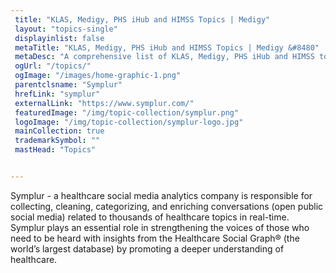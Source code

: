 ```yaml
--- 
 title: "KLAS, Medigy, PHS iHub and HIMSS Topics | Medigy"
 layout: "topics-single"
 displayinlist: false
 metaTitle: "KLAS, Medigy, PHS iHub and HIMSS Topics | Medigy &#8480"
 metaDesc: "A comprehensive list of KLAS, Medigy, PHS iHub and HIMSS topics"
 ogUrl: "/topics/"
 ogImage: "/images/home-graphic-1.png"
 parentclsname: "Symplur"
 hrefLink: "symplur"
 externalLink: "https://www.symplur.com/"
 featuredImage: "/img/topic-collection/symplur.png"
 logoImage: "/img/topic-collection/symplur-logo.jpg"
 mainCollection: true
 trademarkSymbol: ""
 mastHead: "Topics"


---
```

Symplur - a healthcare social media analytics company is responsible for collecting, cleaning, categorizing, and enriching conversations (open public social media) related to thousands of healthcare topics in real-time. Symplur plays an essential role in strengthening the voices of those who need to be heard with insights from the Healthcare Social Graph® (the world’s largest database) by promoting a deeper understanding of healthcare.
